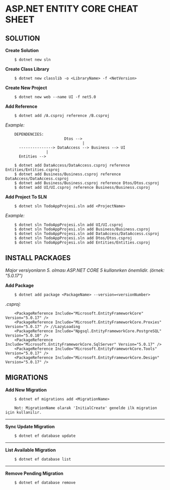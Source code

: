 # ASP.NET ENTITY CORE CHEAT SHEET

## SOLUTION
**Create Solution**
```
    $ dotnet new sln
```

**Create Class Library**
```
    $ dotnet new classlib -o <LibraryName> -f <NetVersion>
```

**Create New Project**
```
    $ dotnet new web --name UI -f net5.0
```

**Add Reference**
```
    $ dotnet add /A.csproj reference /B.csproj
```
*Example:*
```
    DEPENDENCIES:
                          Dtos -->
                                  |
      ---------------> DataAccess --> Business --> UI
                  |
      Entities -->
 
    $ dotnet add DataAccess/DataAccess.csproj reference Entities/Entities.csproj
    $ dotnet add Business/Business.csproj reference DataAccess/DataAccess.csproj
    $ dotnet add Business/Business.csproj reference Dtos/Dtos.csproj
    $ dotnet add UI/UI.csproj reference Business/Business.csproj
```
**Add Project To SLN**
```
    $ dotnet sln TodoAppProjesi.sln add <ProjectName>
```

*Example:*
```
    $ dotnet sln TodoAppProjesi.sln add UI/UI.csproj
    $ dotnet sln TodoAppProjesi.sln add Business/Business.csproj 
    $ dotnet sln TodoAppProjesi.sln add DataAccess/DataAccess.csproj
    $ dotnet sln TodoAppProjesi.sln add Dtos/Dtos.csproj
    $ dotnet sln TodoAppProjesi.sln add Entities/Entities.csproj
```

## INSTALL PACKAGES
*Major versiyonların 5. olması ASP.NET CORE 5 kullanırken önemlidir. (örnek: "5.0.17")*

**Add Package**
```
    $ dotnet add package <PackageName> --version=<versionNumber>
```
*.csproj:*
```
    <PackageReference Include="Microsoft.EntityFrameworkCore" Version="5.0.17" />
    <PackageReference Include="Microsoft.EntityFrameworkCore.Proxies" Version="5.0.17" /> //LazyLoading
    <PackageReference Include="Npgsql.EntityFrameworkCore.PostgreSQL" Version="5.0.10" />
    <PackageReference Include="Microsoft.EntityFrameworkCore.SqlServer" Version="5.0.17" />
    <PackageReference Include="Microsoft.EntityFrameworkCore.Tools" Version="5.0.17" />
    <PackageReference Include="Microsoft.EntityFrameworkCore.Design" Version="5.0.17" />
```


## MIGRATIONS
**Add New Migration**
```
    $ dotnet ef migrations add <MigrationName>   
    
    Not: MigrationName olarak 'InitialCreate' genelde ilk migration için kullanılır.
```
***
**Sync Update Migration**
```
    $ dotnet ef database update
```
***
**List Available Migration**
```
    $ dotnet ef database list
```
***
**Remove Pending Migration**
```
    $ dotnet ef database remove
```
